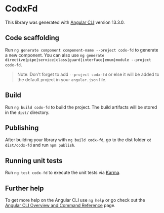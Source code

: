 # CodxFd

This library was generated with [Angular CLI](https://github.com/angular/angular-cli) version 13.3.0.

## Code scaffolding

Run `ng generate component component-name --project codx-fd` to generate a new component. You can also use `ng generate directive|pipe|service|class|guard|interface|enum|module --project codx-fd`.
> Note: Don't forget to add `--project codx-fd` or else it will be added to the default project in your `angular.json` file. 

## Build

Run `ng build codx-fd` to build the project. The build artifacts will be stored in the `dist/` directory.

## Publishing

After building your library with `ng build codx-fd`, go to the dist folder `cd dist/codx-fd` and run `npm publish`.

## Running unit tests

Run `ng test codx-fd` to execute the unit tests via [Karma](https://karma-runner.github.io).

## Further help

To get more help on the Angular CLI use `ng help` or go check out the [Angular CLI Overview and Command Reference](https://angular.io/cli) page.
